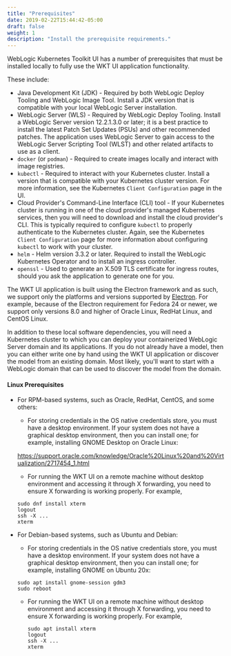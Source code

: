```yaml
---
title: "Prerequisites"
date: 2019-02-22T15:44:42-05:00
draft: false
weight: 1
description: "Install the prerequisite requirements."
---
```



WebLogic Kubernetes Toolkit UI has a number of prerequisites that must be installed locally to fully use the
WKT UI application functionality.  

These include:

- Java Development Kit (JDK) - Required by both WebLogic Deploy Tooling and WebLogic Image Tool.
  Install a JDK version that is compatible with your local WebLogic Server installation.
- WebLogic Server (WLS) - Required by WebLogic Deploy Tooling.  Install a WebLogic Server version
  12.2.1.3.0 or later; it is a best practice to install the latest Patch Set Updates (PSUs) and other recommended patches. The
  application uses WebLogic Server to gain access to the WebLogic Server Scripting Tool (WLST) and other related artifacts to use
  as a client.
- `docker` (or `podman`) - Required to create images locally and interact with image registries.
- `kubectl` - Required to interact with your Kubernetes cluster.  Install a version that is
  compatible with your Kubernetes cluster version.  For more information, see the Kubernetes `Client Configuration` page in the UI.
- Cloud Provider's Command-Line Interface (CLI) tool -  If your Kubernetes cluster is running in one of the cloud
  provider's managed Kubernetes services, then you will need to download and install the cloud provider's CLI.  This is
  typically required to configure `kubectl` to properly authenticate to the Kubernetes cluster. Again, see the Kubernetes
  `Client Configuration` page for more information about configuring `kubectl` to work with your cluster.
- `helm` - Helm version 3.3.2 or later. Required to install the WebLogic Kubernetes Operator and to install an ingress controller.
- `openssl` - Used to generate an X.509 TLS certificate for ingress routes, should you ask the application
  to generate one for you.

The WKT UI application is built using the Electron framework and as such, we support only the platforms and versions supported by [Electron](https://www.electronjs.org/docs/latest/tutorial/support#supported-platforms).  For example, because of the Electron requirement for Fedora 24 or newer, we support only versions 8.0 and higher of Oracle Linux, RedHat Linux, and CentOS Linux.

In addition to these local software dependencies, you will need a Kubernetes cluster to which you can deploy your
containerized WebLogic Server domain and its applications.  If you do not already have a model, then you can either write
one by hand using the WKT UI application or discover the model from an existing domain.  Most likely, you'll want to start
with a WebLogic domain that can be used to discover the model from the domain.

#### Linux Prerequisites

- For RPM-based systems, such as Oracle, RedHat, CentOS, and some others:

   - For storing credentials in the OS native credentials store, you must have a desktop environment. If your system does not have a graphical desktop environment, then you can install one; for example, installing GNOME Desktop on Oracle Linux:

   https://support.oracle.com/knowledge/Oracle%20Linux%20and%20Virtualization/2717454_1.html

   - For running the WKT UI on a remote machine without desktop environment and accessing it through X forwarding, you need to ensure X forwarding is working properly.  For example,
  
    ```
    sudo dnf install xterm
    logout
    ssh -X ...
    xterm
    ```
  
- For Debian-based systems, such as Ubuntu and Debian:

   - For storing credentials in the OS native credentials store, you must have a desktop environment. If your system does not have a graphical desktop environment, then you can install one; for example, installing GNOME on Ubuntu 20x:
   ```
   sudo apt install gnome-session gdm3
   sudo reboot
   ```
  
  - For running the WKT UI on a remote machine without desktop environment and accessing it through X forwarding, you need to ensure X forwarding is working properly.  For example,

    ```
    sudo apt install xterm
    logout
    ssh -X ...
    xterm
    ```
